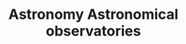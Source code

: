 ---
title: Astronomy Astronomical observatories
longTitle: 'Astronomy, Astronomical observatories'
tags:
- gccommon
relatedTerm:
- "[[Planetariums]]"
---